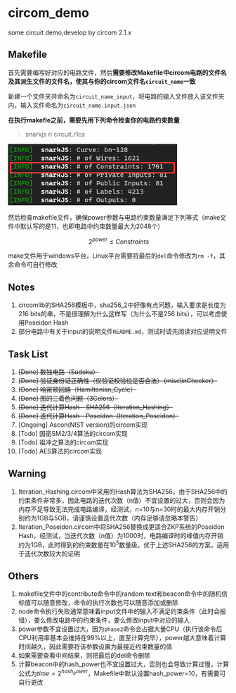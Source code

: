 # circom_demo
some circuit demo,develop by circom 2.1.x



## Makefile

首先需要编写好对应的电路文件，然后**需要修改Makefile中circom电路的文件名及其派生文件的文件名，使其与你的circom文件名`circuit_name`一致**

新建一个文件夹并命名为`circuit_name_input`，将电路的输入文件放入该文件夹内，输入文件命名为`circuit_name.input.json`

**在执行makefle之前，需要先用下列命令检查你的电路约束数量**

> snarkjs ri circuit.r1cs

![image-20230322093303471](README.assets/image-20230322093303471.png)

然后检查makefile文件，确保power参数与电路约束数量满足下列等式（make文件中默认写的是11，也即电路中约束数量最大为2048个）

$$
2^{power} \le Constraints
$$

make文件用于windows平台，Linux平台需要将最后的`del`命令修改为`rm -f`，其余命令可自行修改

## Notes
1. circomlib的SHA256模板中，sha256_2中好像有点问题，输入要求是长度为216 bits的串，不是很理解为什么这样写（为什么不是256 bits），可以考虑使用Poseidon Hash
2. 部分电路中有关于input的说明文件`README.md`，测试时请先阅读对应说明文件

## Task List
1. ~~[Done] 数独电路（Sudoku）~~
2. ~~[Done] 验证身份证正确性（仅验证校验位是否合法）（misc\inChecker）~~
3. ~~[Done] 哈密顿回路（Hamiltonian_Cycle）~~
4. ~~[Done] 图的三着色问题（3Colors）~~
5. ~~[Done] 迭代计算Hash - SHA256（Iteration_Hashing）~~
6. ~~[Done] 迭代计算Hash - Poseidon（Iteration_Poseidon）~~
7. [Ongoing] Ascon(NIST version)的circom实现
8. [Todo] 国密SM2/3/4算法的circom实现
9. [Todo] 祖冲之算法的circom实现
10. [Todo] AES算法的circom实现


## Warning
1. Iteration_Hashing.circom中采用的Hash算法为SHA256，由于SHA256中的约束条件非常多，因此电路的迭代次数（n值）不宜设置的过大，否则会因为内存不足导致无法完成电路编译，经测试，n=10与n=30时的最大内存开销分别约为1GB与5GB，请谨慎设置迭代次数（内存足够请忽略本警告）
2. Iteration_Poseidon.circom中将SHA256替换成更适合ZKP系统的Poseidon Hash，经测试，当迭代次数（n值）为1000时，电路编译时的峰值内存开销约为1GB，此时得到的约束数量在$10^5$数量级，优于上述SHA256的方案，适用于迭代次数较大的证明

## Others

1. makefile文件中的contribute命令中的random text和beacon命令中的随机信标值可以随意修改，命令的执行次数也可以随意添加或删除
2. node命令执行失败通常意味着input文件中的输入不满足约束条件（此时会报错），要么修改电路中的约束条件，要么修改input中对应的输入
3. power参数不宜设置过大，因为`phase2`命令会占据大量CPU（执行该命令后CPU利用率基本会维持在99%以上，直至计算完毕），power越大意味着计算时间越久，因此需要将该参数设置为最接近约束数量的值
4. 如果需要查看中间结果，则把最后的del命令删除
5. 计算beacon中的hash_power也不宜设置过大，否则也会导致计算过慢，计算公式为$time = 2^{hash_power}$，Makefile中默认设置hash_power=10，有需要可自行更改

